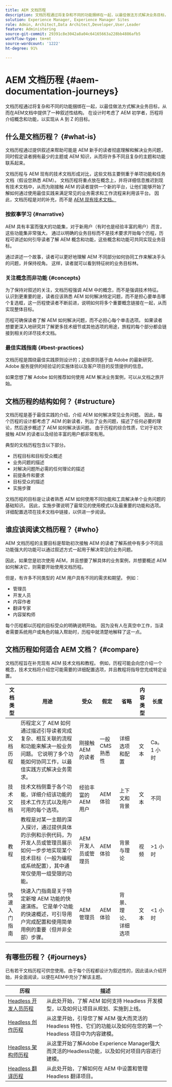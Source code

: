 ```yaml
---
title: AEM 文档历程
description: 文档历程通过将复杂和不同的功能捆绑在一起，以最佳做法方式解决业务目标，从而在AEM文档中提供了一种叙述性结构。 在设计时考虑了 AEM 初学者，历程将介绍概念和功能，以实现从 A 到 Z 的目标。
solution: Experience Manager, Experience Manager Sites
role: Admin, Architect,Data Architect,Developer,User,Leader
feature: Administering
source-git-commit: 29391c8e3042a8a04c64165663a228bb4886afb5
workflow-type: tm+mt
source-wordcount: '1222'
ht-degree: 91%

---
```


# AEM 文档历程 {#aem-documentation-journeys}

文档历程通过将复杂和不同的功能捆绑在一起，以最佳做法方式解决业务目标，从而在AEM文档中提供了一种叙述性结构。 在设计时考虑了 AEM 初学者，历程将介绍概念和功能，以实现从 A 到 Z 的目标。

## 什么是文档历程？ {#what-is}

文档历程通过提供叙述来帮助可能是 AEM 新手的读者彻底理解和解决业务问题，同时假定读者拥有最少的主题或 AEM 知识，从而将许多不同且复杂的主题和功能联系起来。

文档历程与 AEM 现有的技术文档形成对比，这些文档主要侧重于单项功能和任务文档（假设您熟悉 AEM）。 文档历程将重点放在概念上，并将详细信息推迟到现有技术文档中，从而为刚接触 AEM 的读者提供一个新的平台，让他们能够开始了解如何通过使用最佳实践来满足常见的业务需求和工作流程来利用该平台。 因此，文档历程是对的补充，而不是 [AEM 现有技术文档。](https://experienceleague.adobe.com/docs/experience-manager-65.html?lang=zh-Hans)

### 按叙事学习 {#narrative}

AEM 具有丰富而强大的功能集，对于新用户（有时也是经验丰富的用户）而言，这些功能集非常强大。 通过以明确的业务目标而不是技术要求开始每个历程，历程可讲述如何引导读者了解 AEM 概念和功能，这些概念和功能可共同实现业务目标。

通过讲述一个故事，读者可以更好地理解 AEM 不同部分如何协同工作来解决手头的问题，并保持视角。 这样，读者就可以看到特征树的业务目标林。

### 关注概念而非功能 {#concepts}

为了保持对叙述的关注，文档历程强调 AEM 中的概念，而不是强调技术特征。 认识到更重要的是，读者应该熟悉 AEM 如何解决特定问题，而不是担心要单击哪个复选框，这一历程使读者不断前进，说明如何将多个重要概念链接在一起，从而实现整体目标。

历程可确保读者了解 AEM 如何解决问题，而不必担心每个单击选项。 如果读者想要更深入地研究并了解更多技术细节或其他选项的用途，旅程的每个部分都会链接到相关的详尽技术文档。

### 最佳实践指南 {#best-practices}

文档历程是围绕最佳实践原则设计的；这些原则基于由 Adobe 的最新研究、Adobe 服务提供的经验证的实施体验以及客户项目的反馈提供的信息。

如果您想了解 Adobe 如何推荐如何使用 AEM 解决业务案例，可以从文档之旅开始。

## 文档历程的结构如何？ {#structure}

文档历程是基于最佳实践的介绍，介绍 AEM 如何解决常见业务问题。 因此，每个历程的设计都考虑了 AEM 的新读者，列出了业务问题，描述了任何必要的理论，然后逐步概述了 AEM 如何解决该问题。 由于历程的综合性质，它对于初次接触 AEM 的读者以及经验丰富的用户都非常有用。

典型的文档历程包含以下部分。

* 历程目标和目标受众概述
* 业务问题的描述
* 对解决问题所必需的任何理论的描述
* 前提条件和要求
* 目标受众的描述
* 实施步骤

文档历程的目标是让读者熟悉 AEM 如何使用不同功能和工具解决单个业务问题的基础知识。 因此，实施步骤说明了最常见的使用模式以及最重要的功能和选项。 详细配置选项在技术文档中链接，以供进一步阅读。

## 谁应该阅读文档历程？ {#who}

AEM 文档历程的主要目标是帮助初次接触 AEM 的读者了解系统中有多少不同且功能强大的功能可以通过叙述方式一起用于解决常见的业务问题。

因此，如果您是初次使用 AEM，并且想要了解具体的业务案例，并想要概述 AEM 如何解决它，则需要开始使用文档历程。

但是，有许多不同类型的 AEM 用户具有不同的需求和期望。 例如：

* 管理员
* 开发人员
* 内容作者
* 翻译专家
* 内容架构师

每个历程都以历程的目标受众的明确说明开始。 因为没有人在真空中工作，当读者需要系统用户或角色的输入帮助时，历程中就清楚地解释了这一点。

## 文档历程如何适合 AEM 文档？ {#compare}

文档历程旨在补充现有 AEM 技术文档和教程。 例如，历程可能会向您介绍一个概念，技术文档将介绍您可能需要的详细配置选项，并且教程将指导您完成特定设置。

| 文档类型 | 用途 | 受众 | 假定 | 省略 | 内容类型 | 长度 |
|---|---|---|---|---|---|---|
| 文档历程 | 历程定义了 AEM 如何通过描述引导读者完成复杂、相互关联的流程和功能来解决一般业务问题。 它说明了多个功能如何协同工作，以最佳实践方式解决业务需求。 | 刚接触 AEM 的读者 | 一般 CMS 熟悉性 | 详细选项和配置 | 文本 | Ca。 1 小时 |
| 技术文档 | 技术文档侧重于各个功能，详细介绍该功能的技术工作方式以及用户可用的每个选项。 | 经验丰富的 AEM 用户 | AEM 体验 | 上下文和背景 | 文本 | 不同 |
| 教程 | 教程是对某一主题的深入探讨，通过提供具体的示例和示例代码，为开发人员或管理员展示如何一步步地实现某个技术目标（一般为编程或系统配置），其中通常仅使用一组受限的功能。 | AEM 开发人员或管理员 | AEM 体验 | 背景与理论 | 视频 | >1 小时 |
| 快速入门指南 | 快速入门指南是关于特定新增 AEM 功能的快速演练。 它是单个功能的快速概述，可引导用户完成配置和使用简单用例的重要（但并非全部）步骤。 | AEM 管理员 | AEM 体验 | 背景、理论、详细选项 | 文本 | &lt;1 小时 |

## 有哪些历程？ {#journeys}

已有若干文档历程可供您使用。由于每个历程都设计为叙述性的，因此请从介绍开始，并全面阅读，以便在AEM中充分了解该主题。

| 历程 | 描述 |
|---|---|
| [Headless 开发人员历程](/help/journey-headless/developer/overview.md) | 从此处开始，了解 AEM 如何支持 Headless 开发模型，以及如何让项目从规划、实施到上线。 |
| [Headless 创作历程](/help/journey-headless/author/overview.md) | 从这里开始，引导您了解 AEM 强大而灵活的 Headless 特性、它们的功能以及如何在您的第一个 Headless 项目中为内容建模。 |
| [Headless 架构师历程](/help/journey-headless/architect/overview.md) | 从这里开始了解Adobe Experience Manager强大而灵活的Headless功能，以及如何对项目内容进行建模。 |
| [Headless 翻译历程](/help/journey-headless/translation/overview.md) | 从此处开始，了解如何在 AEM 中设置和管理 Headless 翻译项目。 |

<!--
|Journey|Description|
|---|---|
|[Headless Developer Journey](/help/journey-headless/developer/overview.md)|Start here to see how AEM supports headless development models and how to get your project started from planning, to implementation, to go-live.|
|[Headless Authoring Journey](/help/journey-headless/author/overview.md)|Start here for a guided journey through the powerful and flexible headless features of AEM, their capabilities, and how to model your content on your first headless project.|
|[Headless Architect Journey](/help/journey-headless/architect/overview.md)|Start here for an introduction to the powerful, and flexible, headless features of Adobe Experience Manager as a Cloud Service, and how to model content for your project.|
|[Headless Translation Journey](/help/journey-headless/translation/overview.md)|Start here to see how to set up and manage your headless translation projects in AEM.|
|[AEM Onboarding Journey](/help/journey-onboarding/home.md)|Start here to get up-and-running quickly with your new AEM as a Cloud Service environment!|
|[AEM Quick Site Creation Journey](/help/journey-sites/quick-site/overview.md)|Start here for a guided journey through the simple-to-use AEM Quick Site Creation tool to streamline the front-end development of your AEM Site and quickly customize your site with no AEM backend knowledge.|
|AEM Commerce Journey|Coming Soon!|
|AEMaaCS Migration Journey|Coming Soon!|

Check back for more content as new journeys become available.
-->
